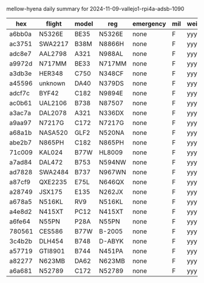 mellow-hyena daily summary for 2024-11-09-vallejo1-rpi4a-adsb-1090

|hex|flight|model|reg|emergency|mil|weirdo|
|--|--|--|--|--|--|--|
|a6bb0a|N5326E|BE35|N5326E|none|F|yyy|
|ac3751|SWA2217|B38M|N8866H|none|F|yyy|
|adc8e7|AAL2798|A321|N988AL|none|F|yyy|
|a9972d|N717MM|BE33|N717MM|none|F|yyy|
|a3db3e|HER348|C750|N348CF|none|F|yyy|
|a45596|unknown|DA40|N379DS|none|F|yyy|
|adcf7c|BYF42|C182|N9894E|none|F|yyy|
|ac0b61|UAL2106|B738|N87507|none|F|yyy|
|a3ac7a|DAL2078|A321|N336DX|none|F|yyy|
|a9aa97|N7217G|C172|N7217G|none|F|yyy|
|a68a1b|NASA520|GLF2|N520NA|none|F|yyy|
|abe2b7|N865PH|C182|N865PH|none|F|yyy|
|71c009|KAL024|B77W|HL8009|none|F|yyy|
|a7ad84|DAL472|B753|N594NW|none|F|yyy|
|ad7828|SWA2484|B737|N967WN|none|F|yyy|
|a87cf9|QXE2235|E75L|N646QX|none|F|yyy|
|a28749|JSX175|E135|N262JX|none|F|yyy|
|a678a5|N516KL|RV9|N516KL|none|F|yyy|
|a4e8d2|N415XT|PC12|N415XT|none|F|yyy|
|a6fe64|N55PN|P28A|N55PN|none|F|yyy|
|780561|CES586|B77W|B-2005|none|F|yyy|
|3c4b2b|DLH454|B748|D-ABYK|none|F|yyy|
|a57719|GTI8901|B744|N451PA|none|F|yyy|
|a82277|N623MB|DA62|N623MB|none|F|yyy|
|a6a681|N52789|C172|N52789|none|F|yyy|
